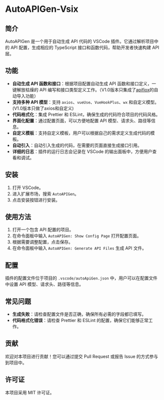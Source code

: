 # AutoAPIGen-Vsix

## 简介

AutoAPIGen 是一个用于自动生成 API 代码的 VSCode 插件。它通过解析项目中的 API 配置，生成相应的 TypeScript 接口和函数代码，帮助开发者快速构建 API 层。

## 功能

- **自动生成 API 函数和接口**：根据项目配置自动生成 API 函数和接口定义，一键解放枯燥的 API 编写和接口类型定义工作。（V1.0版本只集成了[apifiox](https://app.apifox.com/)的自动导入功能）
- **支持多种 API 模型**：支持 `axios`、`vueUse`、`VueHookPlus`、`wx` 和自定义模型。(V1.0版本只做了axios和自定义)
- **代码格式化**：集成 Prettier 和 ESLint，确保生成的代码符合项目的代码风格。
- **界面化配置**：通过配置页面，可以方便地配置 API 模型、请求头、路径等信息。
- **自定义模板**：支持自定义模板，用户可以根据自己的需求定义生成代码的模板。
- **自动引入**：自动引入生成的代码，在需要的页面直接生成接口引用。
- **详细的日志**：插件的运行日志会记录在 VSCode 的输出面板中，方便用户查看和调试。

## 安装

1. 打开 VSCode。
2. 进入扩展市场，搜索 `AutoAPIGen`。
3. 点击安装按钮进行安装。

## 使用方法

1. 打开一个包含 API 配置的项目。
2. 在命令面板中输入 `AutoAPIGen: Show Config Page` 打开配置页面。
3. 根据需要调整配置，点击保存。
4. 在命令面板中输入 `AutoAPIGen: Generate API Files` 生成 API 文件。

## 配置

插件的配置文件位于项目的 `.vscode/autoApiGen.json` 中，用户可以在配置文件中设置 API 模型、请求头、路径等信息。

## 常见问题

- **生成失败**：请检查配置文件是否正确，确保所有必需的字段都已填写。
- **代码格式化错误**：请检查 Prettier 和 ESLint 的配置，确保它们能够正常工作。

## 贡献

欢迎对本项目进行贡献！您可以通过提交 Pull Request 或报告 Issue 的方式参与到项目中。

## 许可证

本项目采用 MIT 许可证。
